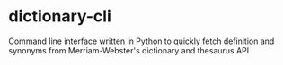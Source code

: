 # dictionary-cli
Command line interface written in Python to quickly fetch definition and synonyms from Merriam-Webster's dictionary and thesaurus API

